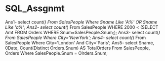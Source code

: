 # SQL_Assgnmt



Ans1-   select count(*) From SalesPeople Where Sname Like 'A%' OR Sname Like 'a%';
Ans2-   select count(*) From SalesPeople WHERE 2000 < (SELECT Amt FROM Orders WHERE Snum=SalesPeople.Snum;);
Ans3-   select count(*) From SalesPeople Where City='NewYork';
Ans4-   select count(*) From SalesPeople Where City='London' And City='Paris';
Ans5-   select Sname, 0Date, Count(Distinct Orders.Snum) AS TotalOrders From SalesPeople, Orders Where SalesPeople.Snum = OIrders.Snum;
